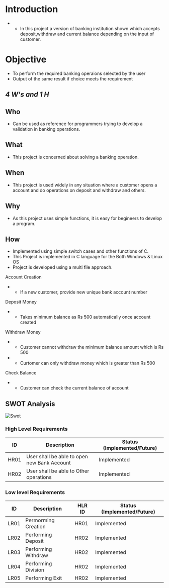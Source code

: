 # Introduction
+ * In this project a version of banking institution shown which accepts deposit,withdraw and current balance depending on the input of customer.

# Objective
+  To perform the required banking operaions selected by the user
+ Output of the same result if choice meets the requirement

## ***4 W's and 1 H***
## Who
- Can be used as reference for programmers trying to develop a validation in banking operations.
## What
- This project is concerned about solving a banking operation.
## When 
- This project is used widely in any situation where a customer opens a account and do operations on deposit and withdraw and others.
## Why
- As this project uses simple functions, it is easy for begineers to develop a program.
## How
- Implemented using simple switch cases and other functions of C.
- This Project is implemented in C language for the Both Windows & Linux OS
- Project is developed using a multi file approach.



 Account Creation
+ * If a new customer, provide new unique bank account number

 Deposit Money
+ * Takes minimum balance as Rs 500 automatically once account created
 
 Withdraw Money
+ * Customer cannot withdraw the minimum balance amount which is Rs 500
+ * Curtomer can only withdraw money which is greater than Rs 500
 
 Check Balance 
+ * Customer can check the current balance of account
 
 
 
## SWOT Analysis

![Swot](https://github.com/Shwetha-H/Stepin-Scientific-Calculator/blob/8511ab0ba9f79ff5e8ee53e530a3291c61a40eb9/5.%20Images/Swot.jpg)

### High Level Requirements 
| ID | Description | Status (Implemented/Future) | 
| ----- | ----- | ---------|
| HR01 | User shall be able to open new Bank Account | Implemented | 
| HR02 | User shall be able to Other operations | Implemented |


### Low level Requirements
| ID | Description | HLR ID | Status (Implemented/Future) |
| ------ | --------- | ------ | ----- |
| LR01 | Permorming Creation | HR01 | Implemented |
| LR02 | Performing Deposit | HR02 | Implemented |
| LR03 | Performing Withdraw | HR02 | Implemented |
| LR04 | Performing Division | HR02 | Implemented |
| LR05 | Performing Exit | HR02 | Implemented |





 
